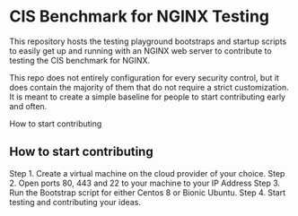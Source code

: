 # CIS Benchmark for NGINX Testing

This repository hosts the testing playground bootstraps and startup scripts to easily get up and running with an NGINX web server to contribute to testing the CIS benchmark for NGINX.

This repo does not entirely configuration for every security control, but it does contain the majority of them that do not require a strict customization. It is meant to create a simple baseline for people to start contributing early and often.

How to start contributing

## How to start contributing

Step 1. Create a virtual machine on the cloud provider of your choice.
Step 2. Open ports 80, 443 and 22 to your machine to your IP Address
Step 3. Run the Bootstrap script for either Centos 8 or Bionic Ubuntu.
Step 4. Start testing and contributing your ideas.
